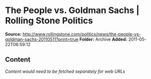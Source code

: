 # The People vs. Goldman Sachs | Rolling Stone Politics

**Source:** http://www.rollingstone.com/politics/news/the-people-vs-goldman-sachs-20110511?print=true
**Folder:** Archive
**Added:** 2011-05-22T06:59:12




## Content
*Content would need to be fetched separately for web URLs*
